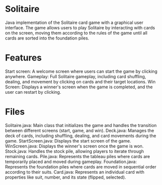 # Solitaire
Java implementation of the Solitaire card game with a graphical user interface. The game allows users to play Solitaire by interacting with cards on the screen, moving them according to the rules of the game until all cards are sorted into the foundation piles.

# Features
Start screen: A welcome screen where users can start the game by clicking anywhere.
Gameplay: Full Solitaire gameplay, including card shuffling, dealing, and movement by clicking on cards and their target locations.
Win Screen: Displays a winner's screen when the game is completed, and the user can restart by clicking.

# Files
Solitaire.java: Main class that initializes the game and handles the transition between different screens (start, game, and win).
Deck.java: Manages the deck of cards, including shuffling, dealing, and card movements during the game.
StartScreen.java: Displays the start screen of the game.
WinScreen.java: Displays the winner's screen once the game is won.
Stock.java: Handles the stock pile, allowing players to iterate through remaining cards.
Pile.java: Represents the tableau piles where cards are temporarily placed and moved during gameplay.
Foundation.java: Represents the foundation piles where cards are moved in sequential order according to their suits.
Card.java: Represents an individual card with properties like suit, number, and its state (flipped, selected).
